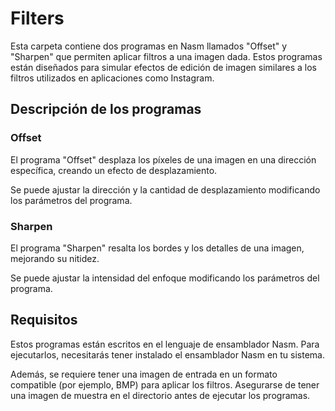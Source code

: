 # Filters
Esta carpeta contiene dos programas en Nasm llamados "Offset" y "Sharpen" que permiten aplicar filtros a una imagen dada. Estos programas están diseñados para simular efectos de edición de imagen similares a los filtros utilizados en aplicaciones como Instagram.

## Descripción de los programas
### Offset
El programa "Offset" desplaza los píxeles de una imagen en una dirección específica, creando un efecto de desplazamiento. 

Se puede ajustar la dirección y la cantidad de desplazamiento modificando los parámetros del programa.

### Sharpen
El programa "Sharpen" resalta los bordes y los detalles de una imagen, mejorando su nitidez. 

Se puede ajustar la intensidad del enfoque modificando los parámetros del programa.

## Requisitos
Estos programas están escritos en el lenguaje de ensamblador Nasm. Para ejecutarlos, necesitarás tener instalado el ensamblador Nasm en tu sistema.

Además, se requiere tener una imagen de entrada en un formato compatible (por ejemplo, BMP) para aplicar los filtros. Asegurarse de tener una imagen de muestra en el directorio antes de ejecutar los programas.

